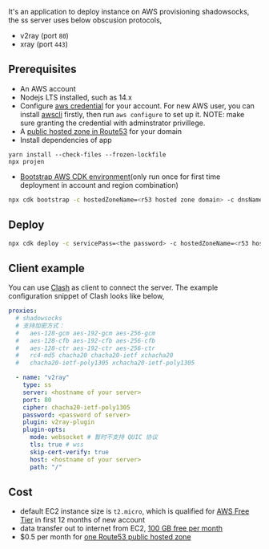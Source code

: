 It's an application to deploy instance on AWS provisioning shadowsocks, the ss server uses below obscusion protocols, 

- v2ray (port `80`)
- xray (port `443`)

## Prerequisites
- An AWS account
- Nodejs LTS installed, such as 14.x
- Configure [aws credential][cli-configure-files] for your account. For new AWS user, you can install [awscli][awscli] firstly, then run `aws configure` to set up it. NOTE: make sure granting the credential with adminstrator privillege.
- A [public hosted zone in Route53][create-public-hosted-zone] for your domain
- Install dependencies of app  
```
yarn install --check-files --frozen-lockfile
npx projen
```
- [Bootstrap AWS CDK environment][cdk-bootstrap](only run once for first time deployment in account and region combination)
```bash
npx cdk bootstrap -c hostedZoneName=<r53 hosted zone domain> -c dnsName=<subdomain>
```

## Deploy
```bash
npx cdk deploy -c servicePass=<the password> -c hostedZoneName=<r53 hosted zone domain> -c dnsName=<subdomain>
```

## Client example
You can use [Clash][clash] as client to connect the server. The example configuration snippet of Clash looks like below,

```yml
proxies:
  # shadowsocks
  # 支持加密方式：
  #   aes-128-gcm aes-192-gcm aes-256-gcm
  #   aes-128-cfb aes-192-cfb aes-256-cfb
  #   aes-128-ctr aes-192-ctr aes-256-ctr
  #   rc4-md5 chacha20 chacha20-ietf xchacha20
  #   chacha20-ietf-poly1305 xchacha20-ietf-poly1305

  - name: "v2ray"
    type: ss
    server: <hostname of your server>
    port: 80
    cipher: chacha20-ietf-poly1305
    password: <password of server>
    plugin: v2ray-plugin
    plugin-opts:
      mode: websocket # 暂时不支持 QUIC 协议
      tls: true # wss
      skip-cert-verify: true
      host: <hostname of your server>
      path: "/"
```

## Cost
- default EC2 instance size is `t2.micro`, which is qualified for [AWS Free Tier][free-tier] in first 12 months of new account
- data transfer out to internet from EC2, [100 GB free per month][dto-free-tier]
- $0.5 per month for [one Route53 public hosted zone][route53-hosted-zone-price]

[cli-configure-files]: https://docs.aws.amazon.com/cli/latest/userguide/cli-configure-files.html
[aws-configure]: https://awscli.amazonaws.com/v2/documentation/api/latest/reference/configure/index.html
[awscli]: https://aws.amazon.com/cli/
[create-public-hosted-zone]: https://docs.aws.amazon.com/Route53/latest/DeveloperGuide/CreatingHostedZone.html
[cdk-bootstrap]: https://docs.aws.amazon.com/cdk/latest/guide/bootstrapping.html
[clash]: https://github.com/Dreamacro/clash
[free-tier]: https://aws.amazon.com/free/?all-free-tier.sort-by=item.additionalFields.SortRank&all-free-tier.sort-order=asc&awsf.Free%20Tier%20Types=*all&awsf.Free%20Tier%20Categories=*all&all-free-tier.q=ec2&all-free-tier.q_operator=AND
[dto-free-tier]: https://aws.amazon.com/blogs/aws/aws-free-tier-data-transfer-expansion-100-gb-from-regions-and-1-tb-from-amazon-cloudfront-per-month/
[route53-hosted-zone-price]: https://aws.amazon.com/route53/pricing/